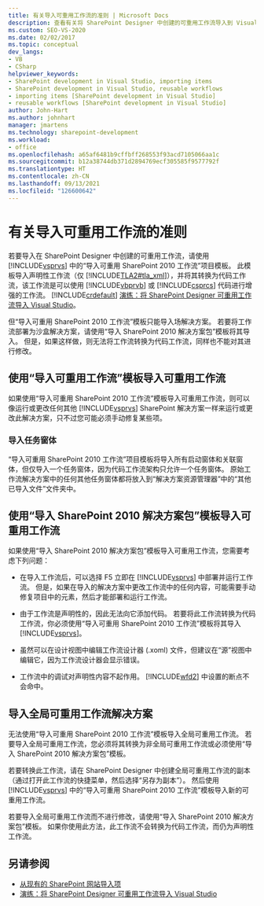 ```yaml
---
title: 有关导入可重用工作流的准则 | Microsoft Docs
description: 查看有关将 SharePoint Designer 中创建的可重用工作流导入到 Visual Studio 的准则。
ms.custom: SEO-VS-2020
ms.date: 02/02/2017
ms.topic: conceptual
dev_langs:
- VB
- CSharp
helpviewer_keywords:
- SharePoint development in Visual Studio, importing items
- SharePoint development in Visual Studio, reusable workflows
- importing items [SharePoint development in Visual Studio]
- reusable workflows [SharePoint development in Visual Studio]
author: John-Hart
ms.author: johnhart
manager: jmartens
ms.technology: sharepoint-development
ms.workload:
- office
ms.openlocfilehash: a65af6481b9cffbff268553f93acd7105066aa1c
ms.sourcegitcommit: b12a38744db371d2894769ecf305585f9577792f
ms.translationtype: HT
ms.contentlocale: zh-CN
ms.lasthandoff: 09/13/2021
ms.locfileid: "126600642"
---
```

# <a name="guidelines-for-importing-reusable-workflows"></a>有关导入可重用工作流的准则
  若要导入在 SharePoint Designer 中创建的可重用工作流，请使用 [!INCLUDE[vsprvs](../sharepoint/includes/vsprvs-md.md)] 中的“导入可重用 SharePoint 2010 工作流”项目模板。 此模板导入声明性工作流（仅 [!INCLUDE[TLA2#tla_xml](../sharepoint/includes/tla2sharptla-xml-md.md)]），并将其转换为代码工作流，该工作流是可以使用 [!INCLUDE[vbprvb](../sharepoint/includes/vbprvb-md.md)] 或 [!INCLUDE[csprcs](../sharepoint/includes/csprcs-md.md)] 代码进行增强的工作流。 [!INCLUDE[crdefault](../sharepoint/includes/crdefault-md.md)] [演练：将 SharePoint Designer 可重用工作流导入 Visual Studio](../sharepoint/walkthrough-import-a-sharepoint-designer-reusable-workflow-into-visual-studio.md)。

 但“导入可重用 SharePoint 2010 工作流”模板只能导入场解决方案。 若要将工作流部署为沙盒解决方案，请使用“导入 SharePoint 2010 解决方案包”模板将其导入。 但是，如果这样做，则无法将工作流转换为代码工作流，同样也不能对其进行修改。

## <a name="import-reusable-workflows-by-using-the-import-reusable-workflow-template"></a>使用“导入可重用工作流”模板导入可重用工作流
 如果使用“导入可重用 SharePoint 2010 工作流”模板导入可重用工作流，则可以像运行或更改任何其他 [!INCLUDE[vsprvs](../sharepoint/includes/vsprvs-md.md)] SharePoint 解决方案一样来运行或更改此解决方案，只不过您可能必须手动修复某些项。

### <a name="import-task-forms"></a>导入任务窗体
 “导入可重用 SharePoint 2010 工作流”项目模板将导入所有启动窗体和关联窗体，但仅导入一个任务窗体，因为代码工作流架构只允许一个任务窗体。 原始工作流解决方案中的任何其他任务窗体都将放入到“解决方案资源管理器”中的“其他已导入文件”文件夹中。

## <a name="import-reusable-workflows-by-using-the-import-sharepoint-2010-solution-package-template"></a>使用“导入 SharePoint 2010 解决方案包”模板导入可重用工作流
 如果使用“导入 SharePoint 2010 解决方案包”模板导入可重用工作流，您需要考虑下列问题：

- 在导入工作流后，可以选择 F5 立即在 [!INCLUDE[vsprvs](../sharepoint/includes/vsprvs-md.md)] 中部署并运行工作流。 但是，如果在导入的解决方案中更改工作流中的任何内容，可能需要手动修复项目中的元素，然后才能部署和运行工作流。

- 由于工作流是声明性的，因此无法向它添加代码。 若要将此工作流转换为代码工作流，你必须使用“导入可重用 SharePoint 2010 工作流”模板将其导入 [!INCLUDE[vsprvs](../sharepoint/includes/vsprvs-md.md)]。

- 虽然可以在设计视图中编辑工作流设计器 (.xoml) 文件，但建议在“源”视图中编辑它，因为工作流设计器会显示错误。

- 工作流中的调试对声明性内容不起作用。 [!INCLUDE[wfd2](../sharepoint/includes/wfd2-md.md)] 中设置的断点不会命中。

## <a name="import-globally-reusable-workflow-solutions"></a>导入全局可重用工作流解决方案
 无法使用“导入可重用 SharePoint 2010 工作流”模板导入全局可重用工作流。 若要导入全局可重用工作流，您必须将其转换为非全局可重用工作流或必须使用“导入 SharePoint 2010 解决方案包”模板。

 若要转换此工作流，请在 SharePoint Designer 中创建全局可重用工作流的副本（通过打开此工作流的快捷菜单，然后选择“另存为副本”）。 然后使用 [!INCLUDE[vsprvs](../sharepoint/includes/vsprvs-md.md)] 中的“导入可重用 SharePoint 2010 工作流”模板导入新的可重用工作流。

 若要导入全局可重用工作流而不进行修改，请使用“导入 SharePoint 2010 解决方案包”模板。 如果你使用此方法，此工作流不会转换为代码工作流，而仍为声明性工作流。

## <a name="see-also"></a>另请参阅
- [从现有的 SharePoint 网站导入项](../sharepoint/importing-items-from-an-existing-sharepoint-site.md)
- [演练：将 SharePoint Designer 可重用工作流导入 Visual Studio](../sharepoint/walkthrough-import-a-sharepoint-designer-reusable-workflow-into-visual-studio.md)
